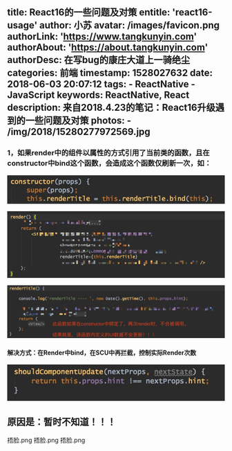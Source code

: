 title: React16的一些问题及对策
entitle: 'react16-usage'
author: 小苏
avatar: /images/favicon.png
authorLink: 'https://www.tangkunyin.com'
authorAbout: 'https://about.tangkunyin.com'
authorDesc: 在写bug的康庄大道上一骑绝尘
categories: 前端
timestamp: 1528027632
date: 2018-06-03 20:07:12
tags:
    - ReactNative
    - JavaScript
keywords: ReactNative, React
description: 来自2018.4.23的笔记：React16升级遇到的一些问题及对策
photos:
    - /img/2018/15280277972569.jpg
---

### 1，如果render中的组件以属性的方式引用了当前类的函数，且在constructor中bind这个函数，会造成这个函数仅刷新一次，如：

![](/img/2018/15280277890966.jpg)

![](/img/2018/15280277972569.jpg)

![](/img/2018/15280278031260.jpg)

#### 解决方式：在Render中bind，在SCU中再拦截，控制实际Render次数

![](/img/2018/15280278204992.jpg)

##  原因是：暂时不知道！！！ 

捂脸.png
捂脸.png
捂脸.png


